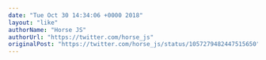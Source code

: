 ```yaml
---
date: "Tue Oct 30 14:34:06 +0000 2018"
layout: "like"
authorName: "Horse JS"
authorUrl: "https://twitter.com/horse_js"
originalPost: "https://twitter.com/horse_js/status/1057279482447515650"
---
```

